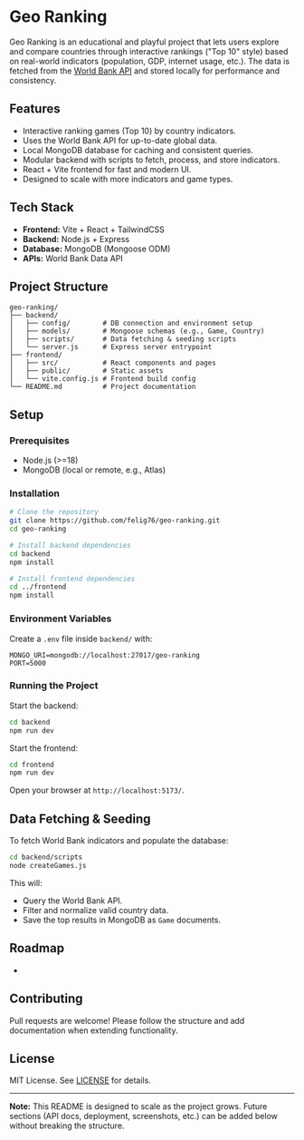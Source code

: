 # Geo Ranking

Geo Ranking is an educational and playful project that lets users explore and compare countries through interactive rankings ("Top 10" style) based on real-world indicators (population, GDP, internet usage, etc.). The data is fetched from the [World Bank API](https://data.worldbank.org/) and stored locally for performance and consistency.

## Features

- Interactive ranking games (Top 10) by country indicators.
- Uses the World Bank API for up-to-date global data.
- Local MongoDB database for caching and consistent queries.
- Modular backend with scripts to fetch, process, and store indicators.
- React + Vite frontend for fast and modern UI.
- Designed to scale with more indicators and game types.

## Tech Stack

- **Frontend:** Vite + React + TailwindCSS
- **Backend:** Node.js + Express
- **Database:** MongoDB (Mongoose ODM)
- **APIs:** World Bank Data API

## Project Structure

```
geo-ranking/
├── backend/
│   ├── config/        # DB connection and environment setup
│   ├── models/        # Mongoose schemas (e.g., Game, Country)
│   ├── scripts/       # Data fetching & seeding scripts
│   └── server.js      # Express server entrypoint
├── frontend/
│   ├── src/           # React components and pages
│   ├── public/        # Static assets
│   └── vite.config.js # Frontend build config
└── README.md          # Project documentation
```

## Setup

### Prerequisites

- Node.js (>=18)
- MongoDB (local or remote, e.g., Atlas)

### Installation

```bash
# Clone the repository
git clone https://github.com/felig76/geo-ranking.git
cd geo-ranking

# Install backend dependencies
cd backend
npm install

# Install frontend dependencies
cd ../frontend
npm install
```

### Environment Variables

Create a `.env` file inside `backend/` with:

```
MONGO_URI=mongodb://localhost:27017/geo-ranking
PORT=5000
```

### Running the Project

Start the backend:

```bash
cd backend
npm run dev
```

Start the frontend:

```bash
cd frontend
npm run dev
```

Open your browser at `http://localhost:5173/`.

## Data Fetching & Seeding

To fetch World Bank indicators and populate the database:

```bash
cd backend/scripts
node createGames.js
```

This will:

- Query the World Bank API.
- Filter and normalize valid country data.
- Save the top results in MongoDB as `Game` documents.

## Roadmap

-

## Contributing

Pull requests are welcome! Please follow the structure and add documentation when extending functionality.

## License

MIT License. See [LICENSE](./LICENSE) for details.

---

**Note:** This README is designed to scale as the project grows. Future sections (API docs, deployment, screenshots, etc.) can be added below without breaking the structure.

